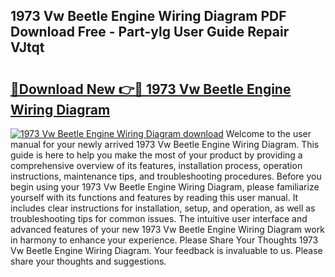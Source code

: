 ## 1973 Vw Beetle Engine Wiring Diagram PDF Download Free - Part-ylg User Guide Repair VJtqt

# <h2><a href="http://dfh7hw.blite.top/?on=1973+Vw+Beetle+Engine+Wiring+Diagram">🔗Download New 👉🔴 1973 Vw Beetle Engine Wiring Diagram</a></h2>

[![1973 Vw Beetle Engine Wiring Diagram download](https://i.imgur.com/lujVjoI.png)](http://dfh7hw.blite.top/?on=1973+Vw+Beetle+Engine+Wiring+Diagram)
Welcome to the user manual for your newly arrived 1973 Vw Beetle Engine Wiring Diagram. This guide is here to help you make the most of your product by providing a comprehensive overview of its features, installation process, operation instructions, maintenance tips, and troubleshooting procedures. Before you begin using your 1973 Vw Beetle Engine Wiring Diagram, please familiarize yourself with its functions and features by reading this user manual. It includes clear instructions for installation, setup, and operation, as well as troubleshooting tips for common issues. The intuitive user interface and advanced features of your new 1973 Vw Beetle Engine Wiring Diagram work in harmony to enhance your experience. Please Share Your Thoughts 1973 Vw Beetle Engine Wiring Diagram. Your feedback is invaluable to us. Please share your thoughts and suggestions.
